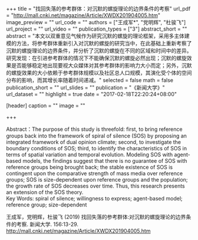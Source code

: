+++
title = "找回失落的参考群体：对沉默的螺旋理论的边界条件的考察"
url_pdf = "http://mall.cnki.net/magazine/Article/XWDX201904005.htm"
image_preview = ""
url_code = ""
authors = ["王成军*", "党明辉", "杜骏飞"]
url_project = ""
url_video = ""
publication_types = ["3"]
abstract_short = ""
abstract = "本文以双重意见气候作为研究沉默的螺旋的理论框架，采用多主体建模的方法，将参考群体重新引入对沉默的螺旋的研究当中，在此基础上重新考察了沉默的螺旋理论的边界条件，并分析了沉默的螺旋在不同的区域和时间中的差异。研究发现：在引进参考群体的情况下不能确保沉默的螺旋必然出现；沉默的螺旋效果是否能够稳定地出现要视大众媒体对其参考群体的影响力大小而定；另外，沉默的螺旋效果的大小依赖于参考群体规模以及社区总人口规模，其演化受个体的空间分布的影响，而其增长率随着时间递减。"
selected = false
math = false
publication_short = ""
url_slides = ""
publication = "《新闻大学》"
url_dataset = ""
highlight = true
date = "2017-02-18T22:20:24+08:00"

[header]
  caption = ""
  image = ""

+++

Abstract：The purpose of this study is threefold: first, to bring reference groups back into the framework of spiral of silence (SOS) by proposing an integrated framework of dual opinion climate; second, to investigate the boundary conditions of SOS; third, to identify the characteristics of SOS in terms of spatial variation and temporal evolution. Modeling SOS with agent-based models, the findings suggest that there is no guarantee of SOS with reference groups being brought back; the stable existence of SOS is contingent upon the comparative strength of mass media over reference groups; SOS is size-dependent upon reference groups and the population; the growth rate of SOS decreases over time. Thus, this research presents an extension of the SOS theory.                                                                   
Key Words: spiral of silence; willingness to express; agent-based model; reference group; size-dependent

王成军，党明辉，杜骏飞 (2019) 找回失落的参考群体:对沉默的螺旋理论的边界条件的考察. 新闻大学. 156:13-29. http://mall.cnki.net/magazine/Article/XWDX201904005.htm
